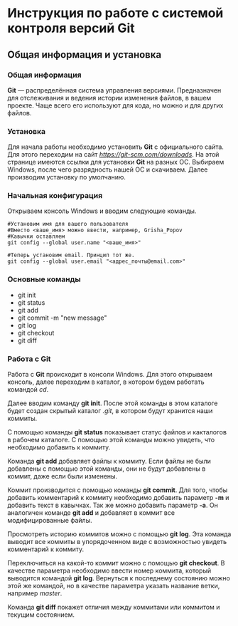 # Инструкция по работе с системой контроля версий Git

## Общая информация и установка

### Общая информация

**Git** — распределённая система управления версиями. Предназначен для отслеживания и ведения истории изменения файлов, в вашем проекте. Чаще всего его используют для кода, но можно и для других файлов.

### Установка

Для начала работы необходимо установить **Git** с официального сайта. Для этого переходим на сайт *https://git-scm.com/downloads*. На этой странице имеются ссылки для установки **Git** на разных ОС. Выбираем Windows, после чего разрядность нашей ОС и скачиваем. Далее производим установку по умолчанию.

### Начальная конфигурация

Открываем консоль Windows и вводим следующие команды.

```
#Установим имя для вашего пользователя
#Вместо <ваше_имя> можно ввести, например, Grisha_Popov
#Кавычки оставляем
git config --global user.name "<ваше_имя>"

#Теперь установим email. Принцип тот же.
git config --global user.email "<адрес_почты@email.com>"
```

### Основные команды

* git init
* git status
* git add
* git commit -m "new message"
* git log
* git checkout
* git diff

### Работа с Git

Работа с **Git** происходит в консоли Windows.  Для этого открываем консоль, далее переходим в каталог, в котором будем работать командой *cd*.

Далее вводим команду **git init**. После этой команды в этом каталоге будет создан скрытый каталог *.git*, в котором будут хранится наши коммиты.

С помощью команды **git status** показывает статус файлов и какталогов в рабочем каталоге. С помощью этой команды можно увидеть, что необходимо добавить к коммиту.

Команда **git add** добавляет файлы к коммиту. Если файлы не были добавлены с помощью этой команды, они не будут добавлены в коммит, даже если были изменены.

Коммит производится с помощью команды **git commit**. Для того, чтобы добавить комментарий к коммиту необходимо добавить параметр **-m** и добавить текст в кавычках. Так же можно добавить параметр **-а**. Он аналогичен команде **git add** и добавляет в коммит все модифицированные файлы.

Просмотреть историю коммитов можно с помощью **git log**. Эта команда выводит все коммиты в упорядоченном виде с возможностью увидеть комментарий к коммиту.

Переключиться на какой-то коммит можно с помощью **git checkout**. В качестве параметра необходимо ввести номер коммита, который выводится командой **git log**. Вернуться к последнему состоянию можно этой же командой, но в качестве параметра указать название ветки, например *master*.

Команда **git diff** покажет отличия между коммитами или коммитом и текущим состоянием.

